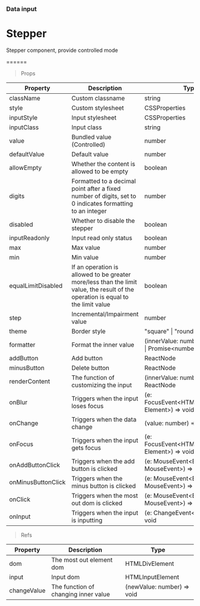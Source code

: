 ### Data input

# Stepper 

Stepper component, provide controlled mode

======

> Props

|Property|Description|Type|DefaultValue|
|----------|-------------|------|------|
|className|Custom classname|string|-|
|style|Custom stylesheet|CSSProperties|-|
|inputStyle|Input stylesheet|CSSProperties|-|
|inputClass|Input class|string|-|
|value|Bundled value (Controlled)|number|-|
|defaultValue|Default value|number|1|
|allowEmpty|Whether the content is allowed to be empty|boolean|false|
|digits|Formatted to a decimal point after a fixed number of digits, set to 0 indicates formatting to an integer|number|0|
|disabled|Whether to disable the stepper|boolean|false|
|inputReadonly|Input read only status|boolean|false|
|max|Max value|number|Infinity|
|min|Min value|number|1|
|equalLimitDisabled|If an operation is allowed to be greater more/less than the limit value, the result of the operation is equal to the limit value|boolean|-|
|step|Incremental/Impairment value|number|1|
|theme|Border style|"square" \| "round" \| "default"|"default"|
|formatter|Format the inner value|(innerValue: number) =\> number \| Promise\<number\>|-|
|addButton|Add button|ReactNode|-|
|minusButton|Delete button|ReactNode|-|
|renderContent|The function of customizing the input|(innerValue: number) =\> ReactNode|-|
|onBlur|Triggers when the input loses focus|(e: FocusEvent\<HTMLInputElement, Element\>) =\> void|-|
|onChange|Triggers when the data change|(value: number) =\> void|-|
|onFocus|Triggers when the input gets focus|(e: FocusEvent\<HTMLInputElement, Element\>) =\> void|-|
|onAddButtonClick|Triggers when the add button is clicked|(e: MouseEvent\<Element, MouseEvent\>) =\> void|-|
|onMinusButtonClick|Triggers when the minus button is clicked|(e: MouseEvent\<Element, MouseEvent\>) =\> void|-|
|onClick|Triggers when the most out dom is clicked|(e: MouseEvent\<Element, MouseEvent\>) =\> void|-|
|onInput|Triggers when the input is inputting|(e: ChangeEvent\<Element\>) =\> void|-|

> Refs

|Property|Description|Type|
|----------|-------------|------|
|dom|The most out element dom|HTMLDivElement|
|input|Input dom|HTMLInputElement|
|changeValue|The function of changing inner value|(newValue: number) =\> void|
